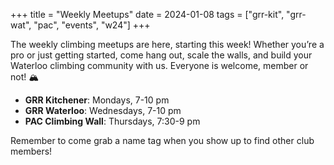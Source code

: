 +++
title = "Weekly Meetups"
date = 2024-01-08
tags = ["grr-kit", "grr-wat", "pac", "events", "w24"]
+++

The weekly climbing meetups are here, starting this week! Whether you’re a pro or just getting started, come hang out, scale the walls, and build your Waterloo climbing community with us. Everyone is welcome, member or not! 🏔️

- **GRR Kitchener**: Mondays, 7-10 pm
- **GRR Waterloo**: Wednesdays, 7-10 pm
- **PAC Climbing Wall**: Thursdays, 7:30-9 pm

Remember to come grab a name tag when you show up to find other club members!

